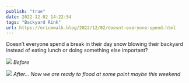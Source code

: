 ```yaml
---
publish: "true"
date: 2022-12-02 14:22:54
tags: "Backyard Rink"
url: https://ericmwalk.blog/2022/12/02/doesnt-everyone-spend.html
---
```


Doesn’t everyone spend a break in their day snow blowing their backyard instead of eating lunch or doing something else important?

![](https://ericmwalk.blog/uploads/2022/40405912b7.jpg)
*Before*

![](https://ericmwalk.blog/uploads/2022/fe562088cc.jpg)
*After... Now we are ready to flood at some point maybe this weekend*